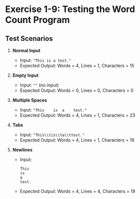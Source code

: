 # Exercise 1-9: Testing the Word Count Program

## Test Scenarios

1. **Normal Input**
   - Input: `"This is a test."`
   - Expected Output: Words = 4, Lines = 1, Characters = 15

2. **Empty Input**
   - Input: `""` (no input)
   - Expected Output: Words = 0, Lines = 0, Characters = 0

3. **Multiple Spaces**
   - Input: `"This    is  a    test."`
   - Expected Output: Words = 4, Lines = 1, Characters = 23

4. **Tabs**
   - Input: `"This\\tis\\ta\\ttest."`
   - Expected Output: Words = 4, Lines = 1, Characters = 19

5. **Newlines**
   - Input:
     ```
     This
     is
     a
     test.
     ```
   - Expected Output: Words = 4, Lines = 4, Characters = 19
